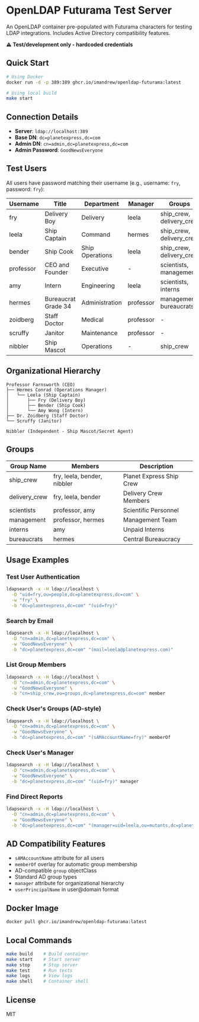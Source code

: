 # OpenLDAP Futurama Test Server

An OpenLDAP container pre-populated with Futurama characters for testing LDAP integrations. Includes Active Directory compatibility features.

**⚠️ Test/development only - hardcoded credentials**

## Quick Start

```bash
# Using Docker
docker run -d -p 389:389 ghcr.io/imandrew/openldap-futurama:latest

# Using local build
make start
```

## Connection Details

- **Server**: `ldap://localhost:389`
- **Base DN**: `dc=planetexpress,dc=com`
- **Admin DN**: `cn=admin,dc=planetexpress,dc=com`
- **Admin Password**: `GoodNewsEveryone`

## Test Users

All users have password matching their username (e.g., username: `fry`, password: `fry`):

| Username | Title | Department | Manager | Groups |
|----------|-------|------------|---------|--------|
| fry | Delivery Boy | Delivery | leela | ship_crew, delivery_crew |
| leela | Ship Captain | Command | hermes | ship_crew, delivery_crew |
| bender | Ship Cook | Ship Operations | leela | ship_crew, delivery_crew |
| professor | CEO and Founder | Executive | - | scientists, management |
| amy | Intern | Engineering | leela | scientists, interns |
| hermes | Bureaucrat Grade 34 | Administration | professor | management, bureaucrats |
| zoidberg | Staff Doctor | Medical | professor | - |
| scruffy | Janitor | Maintenance | professor | - |
| nibbler | Ship Mascot | Operations | - | ship_crew |

## Organizational Hierarchy

```
Professor Farnsworth (CEO)
├── Hermes Conrad (Operations Manager)
│   └── Leela (Ship Captain)
│       ├── Fry (Delivery Boy)
│       ├── Bender (Ship Cook)
│       └── Amy Wong (Intern)
├── Dr. Zoidberg (Staff Doctor)
└── Scruffy (Janitor)

Nibbler (Independent - Ship Mascot/Secret Agent)
```

## Groups

| Group Name | Members | Description |
|------------|---------|-------------|
| ship_crew | fry, leela, bender, nibbler | Planet Express Ship Crew |
| delivery_crew | fry, leela, bender | Delivery Crew Members |
| scientists | professor, amy | Scientific Personnel |
| management | professor, hermes | Management Team |
| interns | amy | Unpaid Interns |
| bureaucrats | hermes | Central Bureaucracy |

## Usage Examples

### Test User Authentication
```bash
ldapsearch -x -H ldap://localhost \
  -D "uid=fry,ou=people,dc=planetexpress,dc=com" \
  -w "fry" \
  -b "dc=planetexpress,dc=com" "(uid=fry)"
```

### Search by Email
```bash
ldapsearch -x -H ldap://localhost \
  -D "cn=admin,dc=planetexpress,dc=com" \
  -w "GoodNewsEveryone" \
  -b "dc=planetexpress,dc=com" "(mail=leela@planetexpress.com)"
```

### List Group Members
```bash
ldapsearch -x -H ldap://localhost \
  -D "cn=admin,dc=planetexpress,dc=com" \
  -w "GoodNewsEveryone" \
  -b "cn=ship_crew,ou=groups,dc=planetexpress,dc=com" member
```

### Check User's Groups (AD-style)
```bash
ldapsearch -x -H ldap://localhost \
  -D "cn=admin,dc=planetexpress,dc=com" \
  -w "GoodNewsEveryone" \
  -b "dc=planetexpress,dc=com" "(sAMAccountName=fry)" memberOf
```

### Check User's Manager
```bash
ldapsearch -x -H ldap://localhost \
  -D "cn=admin,dc=planetexpress,dc=com" \
  -w "GoodNewsEveryone" \
  -b "dc=planetexpress,dc=com" "(uid=fry)" manager
```

### Find Direct Reports
```bash
ldapsearch -x -H ldap://localhost \
  -D "cn=admin,dc=planetexpress,dc=com" \
  -w "GoodNewsEveryone" \
  -b "dc=planetexpress,dc=com" "(manager=uid=leela,ou=mutants,dc=planetexpress,dc=com)" uid cn title
```

## AD Compatibility Features

- `sAMAccountName` attribute for all users
- `memberOf` overlay for automatic group membership
- AD-compatible `group` objectClass
- Standard AD group types
- `manager` attribute for organizational hierarchy
- `userPrincipalName` in user@domain format

## Docker Image

```bash
docker pull ghcr.io/imandrew/openldap-futurama:latest
```

## Local Commands

```bash
make build    # Build container
make start    # Start server
make stop     # Stop server
make test     # Run tests
make logs     # View logs
make shell    # Container shell
```

## License

MIT